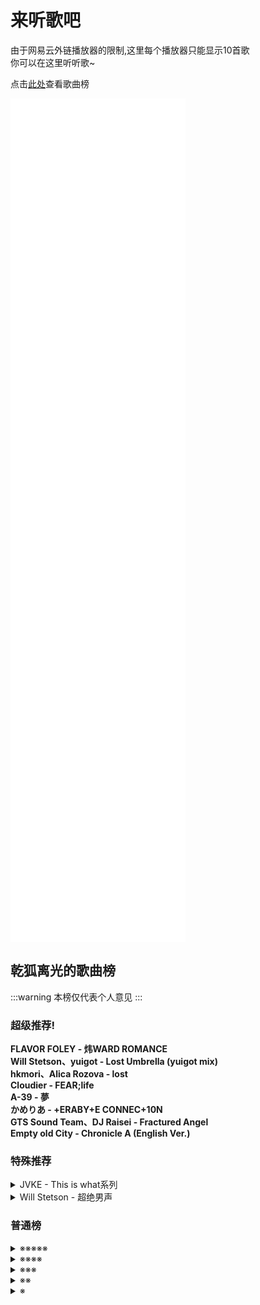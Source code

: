 # 来听歌吧

由于网易云外链播放器的限制,这里每个播放器只能显示10首歌<br/>
你可以在这里听听歌~

点击[此处](#乾狐离光的歌曲榜)查看歌曲榜

<iframe frameborder="no" border="0" marginwidth="0" marginheight="0" width="280" height="450" src="//music.163.com/outchain/player?type=0&id=13007887676&auto=0&height=430"></iframe>
<iframe frameborder="no" border="0" marginwidth="0" marginheight="0" width="280" height="450" src="//music.163.com/outchain/player?type=0&id=13014102452&auto=0&height=430"></iframe>
<iframe frameborder="no" border="0" marginwidth="0" marginheight="0" width="280" height="450" src="//music.163.com/outchain/player?type=0&id=13013901563&auto=0&height=430"></iframe>

## 乾狐离光的歌曲榜

:::warning
本榜仅代表个人意见
:::

### 超级推荐!

**FLAVOR FOLEY - 炜WARD ROMANCE<br />
Will Stetson、yuigot - Lost Umbrella (yuigot mix)<br />
hkmori、Alica Rozova - lost<br />
Cloudier - FEAR;life<br />
A-39 - 夢<br />
かめりあ - +ERABY+E CONNEC+10N<br />
GTS Sound Team、DJ Raisei - Fractured Angel<br />
Empty old City - Chronicle A (English Ver.)<br />**

### 特殊推荐

<details>
    <summary>JVKE - This is what系列</summary>

    真的很好听

    this is what space feels like<br />
    this is what autumn feels like<br />
    this is what winter feels like<br />
    this is what sadness feels like<br />
    this is what forever feels like<br />
    this is what heartbreak feels like<br />
    this is what slow dancing feels like<br />
    this is what falling in love feels like<br />
</details>

<details>
    <summary>Will Stetson - 超绝男声</summary>

    每首都是五颗星!

    My R<br />
    phony<br />
    Morality Lesson<br />
    Lower One's Eyes<br />
    Kaikai Kitan<br />
</details>
    
### 普通榜

<details>
    <summary>※※※※※</summary>

    JinoBeats、XH - Eternal SubconsciencƎ<br />
    DJ Raisei、Setca.、nayuta - うたかたのせかいで (feat. nayuta)<br />
    初音ミク、A-39 - We Leave The World Together<br />
    DJ Noriken - Body Rock<br />
    USAO - INSANE<br />
    Kobaryo - Energy Laser<br />
    黒皇帝、Sennzai - escape (the looking-glass, and what alice found there)<br />
    DJ Myosuke、Kobaryo - realize<br />
    shameless.、Viznode - windflower<br />
    かめりあ - Dance with Silence<br />
    Yuta Imai、Qlarabelle - ALTER EGO<br />
    Nila、Aika - Otherside (feat. Nila)<br />
    Elliot Hsu - Lost Aria<br />
    Knighthood -0 - [NWAD]<br />
    aethoro - Arielle's Wish<br />
    What A Shino - Particle Arts (What A Shino Frenchcore Edit)<br />
    DInxm Robinson - 森林之夜<br />
    JVKE - wonder if she loves me<br />
</details>

<details>
    <summary>※※※※</summary>

    LeaF - からすうさぎ (烏兎)<br />
    usedcvnt - 143 ways to lose urself<br />
    Feryquitous、Laur - Arghena<br />
    LeaF - Calamity Fortune<br />
    CRxW、Bloody Mercury - crystals formed, blank. (feat. Bloody Mercury)<br />
    GRAHAM、BUNT. - Maybe<br />
    姜米條 - 幸运之地<br />
    Au5、Chime - Voidwalkers<br />
    Laur - Sound Chimera (Single Version)<br />
    USAO - Danger<br />
    DJ Myosuke、柚木梨沙、Laur - Break Through Myself (feat. Risa Yuzuki)<br />
    HyuN、LyuU - Cross†Over (feat. LyuU)<br />
    Tangent天宅 - DAYDREAM (空想)<br />
    Juggernaut.、Yuichiro Yazki - Antler<br />
    JVKE、Charlie Puth - Upside Down<br />
    CITY SOUNDS 城市聲音、JocularACE、ADean - Shine After (For Phigros)<br />
    Intercom、Park Avenue - Decoy World VIP<br />
    Link"0 - iL-Artifact<br />
</details>

<details>
    <summary>※※※</summary>

    Snail's house - Sunday<br />
    Tatsh - Xenolith<br />
    Synthion - Swift<br />
    Ronnie Updating - 1want2B a little fox<br />
    Laur - Swift Swing<br />
    削除 - AXION<br />
    Fantasm - Place on Fire<br />
    Tevvez - Glimmer of hope<br />
    Fatal Force、Crusher P、Deejay Tawharu - Wildfire<br />
    t+pazolite - Oshama Scramble<br />
    Frums - Great Fury of Heaven<br />
    s-don - Upshift (Groundbreaking Extend)<br />
    Skybreak、Aethoro、MIZU - Journey's End<br />
    Laur - 国士無双<br />
</details>

<details>
    <summary>※※</summary>

    AIKA - Sakura Trip<br />
    Di Young - Fiona Flower<br />
    Gaiyu - WAIFU FUNK<br />
    电音联盟、TSAR、aran、音波狂潮 - SONIC SURGE (feat. aran)<br />
    Neko Hacker、をとは - だーいすきだよ(feat. をとは)<br />
    Sewerslvt、Yamai777 - Alone,everything's a joke<br />
    Dropgun、Bryan Finlay - Tomorrow Never Comes<br />
    Starlit - Fleeting Frozen Heart<br />
    Intercom、Park Avenue - Decoy World<br />
</details>

<details>
    <summary>※</summary>

    Bennett - Vois sur ton chemin (Techno Mix)<br />
    Au5、Prismatic - Quantum Level<br />
    Cherry Hencefox - Pop Rocks<br />
    HyuN - Poison<br />
</details>